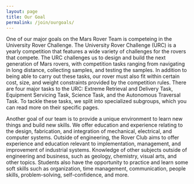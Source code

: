 ```yaml
---
layout: page 
title: Our Goal
permalink: /join/ourgoals/
---
```


One of our major goals on the Mars Rover Team is competeing in the University Rover Challenge. The University Rover Challenge (URC) is a yearly competition that features a wide variety of challenges for the rovers that compete. The URC challenges us to design and build the next generation of Mars rovers, with competition tasks ranging from navigating in long distance, collecting samples, and testing the samples. In addition to being able to carry out these tasks, our rover must also fit within certain cost, size, and weight constraints provided by the competition rules. There are four major tasks to the URC: Extreme Retrieval and Delivery Task, Equipment Servicing Task, Science Task, and the Autonomous Traversal Task. To tackle these tasks, we split into specialized subgroups, which you can read more on their specific pages. 

Another goal of our team is to provide a unique environment to learn new things and build new skills. We offer education and experience relating to the design, fabrication, and integration of mechanical, electrical, and computer systems. Outside of engineering, the Rover Club aims to offer experience and education relevant to implementation, management, and improvement of industrial systems. Knowledge of other subjects outside of engineering and business, such as geology, chemistry, visual arts, and other topics. Students also have the opportunity to practice and learn some soft skills such as organization, time management, communication, people skills, problem-solving, self-confidence, and more. 

 
